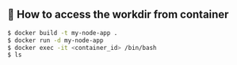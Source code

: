 ## 🚀 How to access the workdir from container

```bash
$ docker build -t my-node-app .
$ docker run -d my-node-app
$ docker exec -it <container_id> /bin/bash
$ ls
```